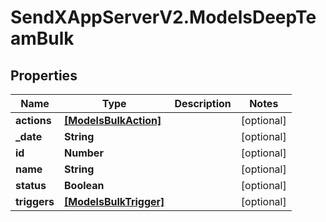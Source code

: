 # SendXAppServerV2.ModelsDeepTeamBulk

## Properties
Name | Type | Description | Notes
------------ | ------------- | ------------- | -------------
**actions** | [**[ModelsBulkAction]**](ModelsBulkAction.md) |  | [optional] 
**_date** | **String** |  | [optional] 
**id** | **Number** |  | [optional] 
**name** | **String** |  | [optional] 
**status** | **Boolean** |  | [optional] 
**triggers** | [**[ModelsBulkTrigger]**](ModelsBulkTrigger.md) |  | [optional] 


